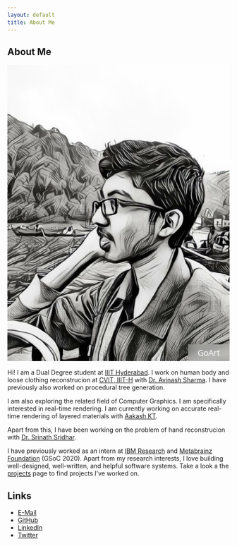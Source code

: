 ```yaml
---
layout: default
title: About Me
---
```


## About Me

<img class="profile-picture" src="profile.jpg">

Hi! I am a Dual Degree student at [IIIT Hyderabad](https://iiit.ac.in).
I work on human body and loose clothing reconstrucion at [CVIT, IIIT-H](https://cvit.iiit.ac.in) with [Dr. Avinash Sharma](https://3dcomputervision.iiit.ac.in).
I have previously also worked on procedural tree generation.

I am also exploring the related field of Computer Graphics. I am specifically interested in real-time rendering.
I am currently working on accurate real-time rendering of layered materials with [Aakash KT](https://aakashkt.github.io).

Apart from this, I have been working on the problem of hand reconstrucion with [Dr. Srinath Sridhar](https://cs.brown.edu/people/ssrinath/).

I have previously worked as an intern at [IBM Research](https://research.ibm.com/labs/india/) and [Metabrainz Foundation](https://metabrainz.org/) (GSoC 2020).
Apart from my research interests, I love building well-designed, well-written, and helpful software systems. Take a look a the [projects](/projects) page to find projects I’ve worked on.

## Links
- [E-Mail](mailto:ishaan.n.shah@gmail.com)
- [GitHub](https://github.com/ishaanshah)
- [LinkedIn](https://www.linkedin.com/in/ishaan-shah-57a1341a4/)
- [Twitter](https://twitter.com/ishaan_n_shah)
